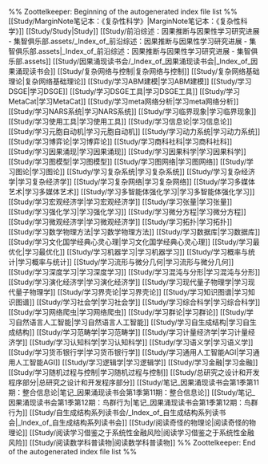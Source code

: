 %% Zoottelkeeper: Beginning of the autogenerated index file list  %%
 [[Study/MarginNote笔记本：《复杂性科学》|MarginNote笔记本：《复杂性科学》]]
 [[Study/Study|Study]]
 [[Study/前沿综述：因果推断与因果性学习研究进展 - 集智俱乐部.assets/_Index_of_前沿综述：因果推断与因果性学习研究进展 - 集智俱乐部.assets|_Index_of_前沿综述：因果推断与因果性学习研究进展 - 集智俱乐部.assets]]
 [[Study/因果涌现读书会/_Index_of_因果涌现读书会|_Index_of_因果涌现读书会]]
 [[Study/复杂网络与控制|复杂网络与控制]]
 [[Study/复杂网络基础理论|复杂网络基础理论]]
 [[Study/学习ABM建模|学习ABM建模]]
 [[Study/学习DSGE|学习DSGE]]
 [[Study/学习DSGE工具|学习DSGE工具]]
 [[Study/学习MetaCat|学习MetaCat]]
 [[Study/学习meta网络分析|学习meta网络分析]]
 [[Study/学习NARS系统|学习NARS系统]]
 [[Study/学习临界现象|学习临界现象]]
 [[Study/学习使用工具|学习使用工具]]
 [[Study/学习信息论|学习信息论]]
 [[Study/学习元胞自动机|学习元胞自动机]]
 [[Study/学习动力系统|学习动力系统]]
 [[Study/学习博弈论|学习博弈论]]
 [[Study/学习商科社科|学习商科社科]]
 [[Study/学习因果涌现|学习因果涌现]]
 [[Study/学习因果科学|学习因果科学]]
 [[Study/学习图模型|学习图模型]]
 [[Study/学习图网络|学习图网络]]
 [[Study/学习图论|学习图论]]
 [[Study/学习复杂系统|学习复杂系统]]
 [[Study/学习复杂经济学|学习复杂经济学]]
 [[Study/学习复杂网络|学习复杂网络]]
 [[Study/学习多媒体艺术|学习多媒体艺术]]
 [[Study/学习多智能体强化学习|学习多智能体强化学习]]
 [[Study/学习宏观经济学|学习宏观经济学]]
 [[Study/学习张量|学习张量]]
 [[Study/学习强化学习|学习强化学习]]
 [[Study/学习微分方程|学习微分方程]]
 [[Study/学习微观经济学|学习微观经济学]]
 [[Study/学习拓扑|学习拓扑]]
 [[Study/学习数学物理方法|学习数学物理方法]]
 [[Study/学习数据库|学习数据库]]
 [[Study/学习文化国学经典心灵心理|学习文化国学经典心灵心理]]
 [[Study/学习最优化|学习最优化]]
 [[Study/学习机器学习|学习机器学习]]
 [[Study/学习概率与统计|学习概率与统计]]
 [[Study/学习流形与微分几何|学习流形与微分几何]]
 [[Study/学习深度学习|学习深度学习]]
 [[Study/学习混沌与分形|学习混沌与分形]]
 [[Study/学习演化经济学|学习演化经济学]]
 [[Study/学习现代量子物理学|学习现代量子物理学]]
 [[Study/学习界壳论|学习界壳论]]
 [[Study/学习知识图谱|学习知识图谱]]
 [[Study/学习社会学|学习社会学]]
 [[Study/学习综合科学|学习综合科学]]
 [[Study/学习网络爬虫|学习网络爬虫]]
 [[Study/学习群论|学习群论]]
 [[Study/学习自然语言人工智能|学习自然语言人工智能]]
 [[Study/学习自生成结构|学习自生成结构]]
 [[Study/学习范畴学|学习范畴学]]
 [[Study/学习计量经济学|学习计量经济学]]
 [[Study/学习认知科学|学习认知科学]]
 [[Study/学习语义学|学习语义学]]
 [[Study/学习货币银行学|学习货币银行学]]
 [[Study/学习通用人工智能AGI|学习通用人工智能AGI]]
 [[Study/学习逻辑学|学习逻辑学]]
 [[Study/学习金融|学习金融]]
 [[Study/学习随机过程与控制|学习随机过程与控制]]
 [[Study/总研究之设计和开发程序部分|总研究之设计和开发程序部分]]
 [[Study/笔记_因果涌现读书会第1季第11期：整合信息论|笔记_因果涌现读书会第1季第11期：整合信息论]]
 [[Study/笔记_因果涌现读书会第1季第12期：鸟群行为|笔记_因果涌现读书会第1季第12期：鸟群行为]]
 [[Study/自生成结构系列读书会/_Index_of_自生成结构系列读书会|_Index_of_自生成结构系列读书会]]
 [[Study/阅读奇怪的物理论|阅读奇怪的物理论]]
 [[Study/阅读学习借鉴之于系统性金融风险|阅读学习借鉴之于系统性金融风险]]
 [[Study/阅读数学科普读物|阅读数学科普读物]]
%% Zoottelkeeper: End of the autogenerated index file list  %%
